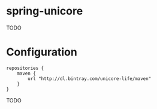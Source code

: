 spring-unicore
===================

TODO

# Configuration

```
repositories {
    maven {
        url "http://dl.bintray.com/unicore-life/maven"
    }
}
```

TODO
